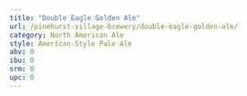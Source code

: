 ```yaml
---
title: "Double Eagle Golden Ale"
url: /pinehurst-village-brewery/double-eagle-golden-ale/
category: North American Ale
style: American-Style Pale Ale
abv: 0
ibu: 0
srm: 0
upc: 0
---
```


